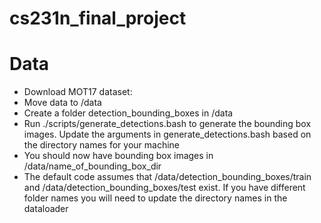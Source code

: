 # cs231n_final_project
# Data
- Download MOT17 dataset:
- Move data to /data
- Create a folder detection_bounding_boxes in /data
- Run ./scripts/generate_detections.bash to generate the bounding box images. Update the arguments in generate_detections.bash based on the directory names for your machine
- You should now have bounding box images in /data/name_of_bounding_box_dir
- The default code assumes that /data/detection_bounding_boxes/train and /data/detection_bounding_boxes/test exist. If you have different folder names you will need to update the directory names in the dataloader